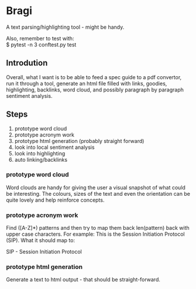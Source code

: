 # Bragi
A text parsing/highlighting tool - might be handy.  

Also, remember to test with:  
$ pytest -n 3 conftest.py test

## Introdution  
Overall, what I want is to be able to feed a spec guide to a pdf convertor, run it through
a tool, generate an html file filled with links, goodies, highlighting, backlinks, word cloud,
and possibly paragraph by paragraph sentiment analysis.  

## Steps  
1. prototype word cloud  
2. prototype acronym work  
3. prototype html generation (probably straight forward)  
4. look into local sentiment analysis  
5. look into highlighting  
6. auto linking/backlinks  

### prototype word cloud  
Word clouds are handy for giving the user a visual snapshot of what could be 
interesting.  The colours, sizes of the text and even the orientation can 
be quite lovely and help reinforce concepts.

### prototype acronym work  
Find ([A-Z]*) patterns and then try to map them back len(pattern) back with 
upper case characters.  For example: This is the Session Initiation Protocol
(SIP).  What it should map to:  

SIP - Session Initiation Protocol  

### prototype html generation  
Generate a text to html output - that should be straight-forward.

